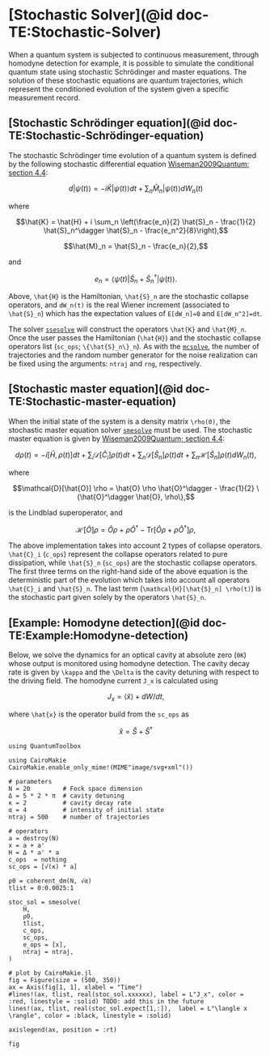 # [Stochastic Solver](@id doc-TE:Stochastic-Solver)

When a quantum system is subjected to continuous measurement, through homodyne detection for example, it is possible to simulate the conditional quantum state using stochastic Schrödinger and master equations. The solution of these stochastic equations are quantum trajectories, which represent the conditioned evolution of the system given a specific measurement record.

## [Stochastic Schrödinger equation](@id doc-TE:Stochastic-Schrödinger-equation)

The stochastic Schrödinger time evolution of a quantum system is defined by the following stochastic differential equation [Wiseman2009Quantum; section 4.4](@cite):

```math
d|\psi(t)\rangle = -i \hat{K} |\psi(t)\rangle dt + \sum_n \hat{M}_n |\psi(t)\rangle dW_n(t)
```

where 

```math
\hat{K} = \hat{H} + i \sum_n \left(\frac{e_n}{2} \hat{S}_n - \frac{1}{2} \hat{S}_n^\dagger \hat{S}_n - \frac{e_n^2}{8}\right),
```
```math
\hat{M}_n = \hat{S}_n - \frac{e_n}{2},
```
and
```math
e_n = \langle \psi(t) | \hat{S}_n + \hat{S}_n^\dagger | \psi(t) \rangle.
```

Above, ``\hat{H}`` is the Hamiltonian, ``\hat{S}_n`` are the stochastic collapse operators, and  ``dW_n(t)`` is the real Wiener increment (associated to ``\hat{S}_n``) which has the expectation values of ``E[dW_n]=0`` and ``E[dW_n^2]=dt``.

The solver [`ssesolve`](@ref) will construct the operators ``\hat{K}`` and ``\hat{M}_n``. Once the user passes the Hamiltonian (``\hat{H}``) and the stochastic collapse operators list (`sc_ops`; ``\{\hat{S}_n\}_n``). As with the [`mcsolve`](@ref), the number of trajectories and the random number generator for the noise realization can be fixed using the arguments: `ntraj` and `rng`, respectively.

## [Stochastic master equation](@id doc-TE:Stochastic-master-equation)

When the initial state of the system is a density matrix ``\rho(0)``, the stochastic master equation solver [`smesolve`](@ref) must be used. The stochastic master equation is given by [Wiseman2009Quantum; section 4.4](@cite):

```math
d \rho (t) = -i [\hat{H}, \rho(t)] dt + \sum_i \mathcal{D}[\hat{C}_i] \rho(t) dt + \sum_n \mathcal{D}[\hat{S}_n] \rho(t) dt + \sum_n \mathcal{H}[\hat{S}_n] \rho(t) dW_n(t),
```

where

```math
\mathcal{D}[\hat{O}] \rho = \hat{O} \rho \hat{O}^\dagger - \frac{1}{2} \{\hat{O}^\dagger \hat{O}, \rho\},
```

is the Lindblad superoperator, and

```math
\mathcal{H}[\hat{O}] \rho = \hat{O} \rho + \rho \hat{O}^\dagger - \mathrm{Tr}[\hat{O} \rho + \rho \hat{O}^\dagger] \rho,
```

The above implementation takes into account 2 types of collapse operators. ``\hat{C}_i`` (`c_ops`) represent the collapse operators related to pure dissipation, while ``\hat{S}_n`` (`sc_ops`) are the stochastic collapse operators. The first three terms on the right-hand side of the above equation is the deterministic part of the evolution which takes into account all operators ``\hat{C}_i`` and ``\hat{S}_n``. The last term (``\mathcal{H}[\hat{S}_n] \rho(t)``) is the stochastic part given solely by the operators ``\hat{S}_n``.


## [Example: Homodyne detection](@id doc-TE:Example:Homodyne-detection)

Below, we solve the dynamics for an optical cavity at absolute zero (``0K``) whose output is monitored using homodyne detection. The cavity decay rate is given by ``\kappa`` and the ``\Delta`` is the cavity detuning with respect to the driving field. The homodyne current ``J_x`` is calculated using

```math
J_x = \langle \hat{x} \rangle + dW/dt,
```

where ``\hat{x}`` is the operator build from the `sc_ops` as

```math
\hat{x} = \hat{S} + \hat{S}^\dagger
```

```@setup smesolve
using QuantumToolbox

using CairoMakie
CairoMakie.enable_only_mime!(MIME"image/svg+xml"())
```

```@example smesolve
# parameters
N = 20         # Fock space dimension
Δ = 5 * 2 * π  # cavity detuning
κ = 2          # cavity decay rate
α = 4          # intensity of initial state
ntraj = 500    # number of trajectories

# operators
a = destroy(N)
x = a + a'
H = Δ * a' * a
c_ops  = nothing
sc_ops = [√(κ) * a]

ρ0 = coherent_dm(N, √α)
tlist = 0:0.0025:1

stoc_sol = smesolve(
    H,
    ρ0,
    tlist,
    c_ops,
    sc_ops,
    e_ops = [x],
    ntraj = ntraj,
)

# plot by CairoMakie.jl
fig = Figure(size = (500, 350))
ax = Axis(fig[1, 1], xlabel = "Time")
#lines!(ax, tlist, real(stoc_sol.xxxxxx), label = L"J_x", color = :red, linestyle = :solid) TODO: add this in the future
lines!(ax, tlist, real(stoc_sol.expect[1,:]),  label = L"\langle x \rangle", color = :black, linestyle = :solid)

axislegend(ax, position = :rt)

fig
```